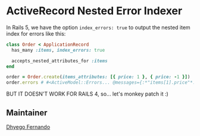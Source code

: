 # ActiveRecord Nested Error Indexer
In Rails 5, we have the option `index_errors: true` to output the nested item index for errors like this:

```ruby
class Order < ApplicationRecord
  has_many :items, index_errors: true

  accepts_nested_attributes_for :items
end

order = Order.create(items_attributes: [{ price: 1 }, { price: -1 }])
order.errors # #<ActiveModel::Errors... @messages={:*"items[1].price"*: ["must be greater than 0"]}>
```

BUT IT DOESN'T WORK FOR RAILS 4, so... let's monkey patch it :)

## Maintainer
[Dhyego Fernando](https://github.com/dhyegofernando)
